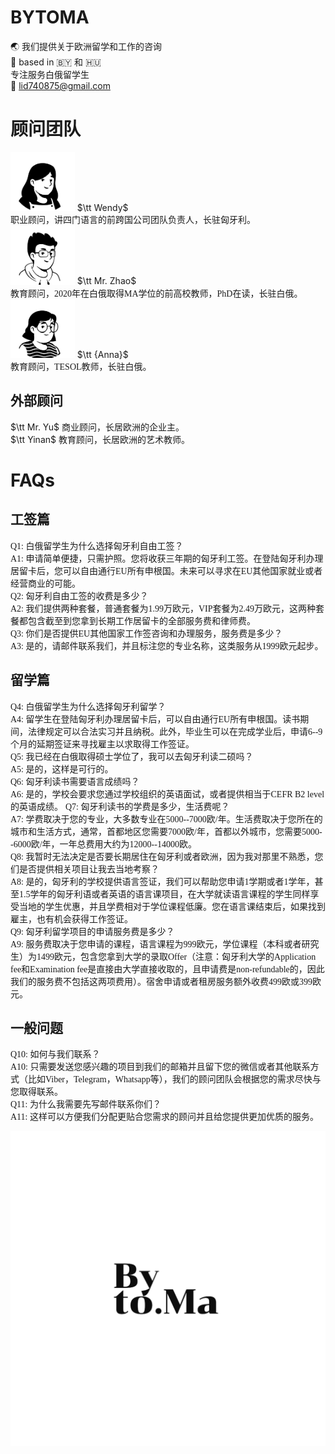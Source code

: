# BYTOMA

:earth_asia: 我们提供关于欧洲留学和工作的咨询 <br>
:pushpin: based in :belarus: 和 :hungary: <br>
专注服务白俄留学生 <br>
:e-mail: lid740875@gmail.com <br>

# 顾问团队

<img src="430626297551463.png?raw=true"  style="zoom: 22%;" /> $\tt Wendy$<br>
 <font face='KaiTi'>职业顾问，讲四门语言的前跨国公司团队负责人，长驻匈牙利。</font><br>
<img src="597343284284449.png?raw=true"  style="zoom: 22%;" /> $\tt Mr. Zhao$<br>
 <font face='KaiTi'>教育顾问，2020年在白俄取得MA学位的前高校教师，PhD在读，长驻白俄。</font><br>
<img src="342385279770680.png?raw=true"  style="zoom: 22%;" /> $\tt {Anna}$<br>
 <font face='KaiTi'>教育顾问，TESOL教师，长驻白俄。</font><br>
 
## 外部顾问
$\tt Mr. Yu$ <font face='KaiTi'>商业顾问，长居欧洲的企业主。</font><br>
$\tt Yinan$ <font face='KaiTi'>教育顾问，长居欧洲的艺术教师。</font><br>

# FAQs

## 工签篇
<font face='KaiTi'>Q1: 白俄留学生为什么选择匈牙利自由工签？</font><br>
<font face='KaiTi'>A1: 申请简单便捷，只需护照。您将收获三年期的匈牙利工签。在登陆匈牙利办理居留卡后，您可以自由通行EU所有申根国。未来可以寻求在EU其他国家就业或者经营商业的可能。</font><br>
<font face='KaiTi'>Q2: 匈牙利自由工签的收费是多少？</font><br>
<font face='KaiTi'>A2: 我们提供两种套餐，普通套餐为1.99万欧元，VIP套餐为2.49万欧元，这两种套餐都包含截至到您拿到长期工作居留卡的全部服务费和律师费。</font><br>
<font face='KaiTi'>Q3: 你们是否提供EU其他国家工作签咨询和办理服务，服务费是多少？</font><br>
<font face='KaiTi'>A3: 是的，请邮件联系我们，并且标注您的专业名称，这类服务从1999欧元起步。</font><br>

## 留学篇
<font face='KaiTi'>Q4: 白俄留学生为什么选择匈牙利留学？</font><br>
<font face='KaiTi'>A4: 留学生在登陆匈牙利办理居留卡后，可以自由通行EU所有申根国。读书期间，法律规定可以合法实习并且纳税。此外，毕业生可以在完成学业后，申请6--9个月的延期签证来寻找雇主以求取得工作签证。</font><br>
<font face='KaiTi'>Q5: 我已经在白俄取得硕士学位了，我可以去匈牙利读二硕吗？</font><br>
<font face='KaiTi'>A5: 是的，这样是可行的。</font><br>
<font face='KaiTi'>Q6: 匈牙利读书需要语言成绩吗？</font><br>
<font face='KaiTi'>A6: 是的，学校会要求您通过学校组织的英语面试，或者提供相当于CEFR B2 level的英语成绩。</font>
<font face='KaiTi'>Q7: 匈牙利读书的学费是多少，生活费呢？</font><br>
<font face='KaiTi'>A7: 学费取决于您的专业，大多数专业在5000--7000欧/年。生活费取决于您所在的城市和生活方式，通常，首都地区您需要7000欧/年，首都以外城市，您需要5000--6000欧/年，一年总费用大约为12000--14000欧。</font><br>
<font face='KaiTi'>Q8: 我暂时无法决定是否要长期居住在匈牙利或者欧洲，因为我对那里不熟悉，您们是否提供相关项目让我去当地考察？</font><br>
<font face='KaiTi'>A8: 是的，匈牙利的学校提供语言签证，我们可以帮助您申请1学期或者1学年，甚至1.5学年的匈牙利语或者英语的语言课项目，在大学就读语言课程的学生同样享受当地的学生优惠，并且学费相对于学位课程低廉。您在语言课结束后，如果找到雇主，也有机会获得工作签证。</font><br>
<font face='KaiTi'>Q9: 匈牙利留学项目的申请服务费是多少？</font><br>
<font face='KaiTi'>A9: 服务费取决于您申请的课程，语言课程为999欧元，学位课程（本科或者研究生）为1499欧元，包含您拿到大学的录取Offer（注意：匈牙利大学的Application fee和Examination fee是直接由大学直接收取的，且申请费是non-refundable的，因此我们的服务费不包括这两项费用）。宿舍申请或者租房服务额外收费499欧或399欧元。</font><br>

## 一般问题
<font face='KaiTi'>Q10: 如何与我们联系？</font><br>
<font face='KaiTi'>A10: 只需要发送您感兴趣的项目到我们的邮箱并且留下您的微信或者其他联系方式（比如Viber，Telegram，Whatsapp等），我们的顾问团队会根据您的需求尽快与您取得联系。</font><br>
<font face='KaiTi'>Q11: 为什么我需要先写邮件联系你们？</font><br>
<font face='KaiTi'>A11: 这样可以方便我们分配更贴合您需求的顾问并且给您提供更加优质的服务。</font><br>

![](https://github.com/bytoma/bytoma.github.io/blob/main/logo.png?raw=true)
